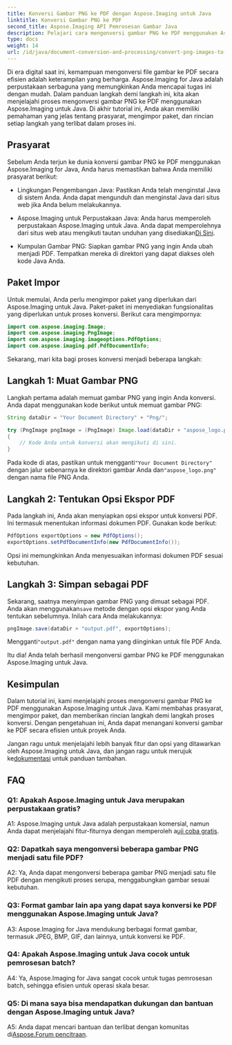 ```yaml
---
title: Konversi Gambar PNG ke PDF dengan Aspose.Imaging untuk Java
linktitle: Konversi Gambar PNG ke PDF
second_title: Aspose.Imaging API Pemrosesan Gambar Java
description: Pelajari cara mengonversi gambar PNG ke PDF menggunakan Aspose.Imaging untuk Java. Panduan langkah demi langkah untuk konversi gambar ke PDF yang efisien.
type: docs
weight: 14
url: /id/java/document-conversion-and-processing/convert-png-images-to-pdf/
---
```

Di era digital saat ini, kemampuan mengonversi file gambar ke PDF secara efisien adalah keterampilan yang berharga. Aspose.Imaging for Java adalah perpustakaan serbaguna yang memungkinkan Anda mencapai tugas ini dengan mudah. Dalam panduan langkah demi langkah ini, kita akan menjelajahi proses mengonversi gambar PNG ke PDF menggunakan Aspose.Imaging untuk Java. Di akhir tutorial ini, Anda akan memiliki pemahaman yang jelas tentang prasyarat, mengimpor paket, dan rincian setiap langkah yang terlibat dalam proses ini.

## Prasyarat

Sebelum Anda terjun ke dunia konversi gambar PNG ke PDF menggunakan Aspose.Imaging for Java, Anda harus memastikan bahwa Anda memiliki prasyarat berikut:

- Lingkungan Pengembangan Java: Pastikan Anda telah menginstal Java di sistem Anda. Anda dapat mengunduh dan menginstal Java dari situs web jika Anda belum melakukannya.

-  Aspose.Imaging untuk Perpustakaan Java: Anda harus memperoleh perpustakaan Aspose.Imaging untuk Java. Anda dapat memperolehnya dari situs web atau mengikuti tautan unduhan yang disediakan[Di Sini](https://releases.aspose.com/imaging/java/).

- Kumpulan Gambar PNG: Siapkan gambar PNG yang ingin Anda ubah menjadi PDF. Tempatkan mereka di direktori yang dapat diakses oleh kode Java Anda.

## Paket Impor

Untuk memulai, Anda perlu mengimpor paket yang diperlukan dari Aspose.Imaging untuk Java. Paket-paket ini menyediakan fungsionalitas yang diperlukan untuk proses konversi. Berikut cara mengimpornya:

```java
import com.aspose.imaging.Image;
import com.aspose.imaging.PngImage;
import com.aspose.imaging.imageoptions.PdfOptions;
import com.aspose.imaging.pdf.PdfDocumentInfo;
```

Sekarang, mari kita bagi proses konversi menjadi beberapa langkah:

## Langkah 1: Muat Gambar PNG

Langkah pertama adalah memuat gambar PNG yang ingin Anda konversi. Anda dapat menggunakan kode berikut untuk memuat gambar PNG:

```java
String dataDir = "Your Document Directory" + "Png/";

try (PngImage pngImage = (PngImage) Image.load(dataDir + "aspose_logo.png"))
{
    // Kode Anda untuk konversi akan mengikuti di sini.
}
```

 Pada kode di atas, pastikan untuk mengganti`"Your Document Directory"` dengan jalur sebenarnya ke direktori gambar Anda dan`"aspose_logo.png"` dengan nama file PNG Anda.

## Langkah 2: Tentukan Opsi Ekspor PDF

Pada langkah ini, Anda akan menyiapkan opsi ekspor untuk konversi PDF. Ini termasuk menentukan informasi dokumen PDF. Gunakan kode berikut:

```java
PdfOptions exportOptions = new PdfOptions();
exportOptions.setPdfDocumentInfo(new PdfDocumentInfo());
```

Opsi ini memungkinkan Anda menyesuaikan informasi dokumen PDF sesuai kebutuhan.

## Langkah 3: Simpan sebagai PDF

 Sekarang, saatnya menyimpan gambar PNG yang dimuat sebagai PDF. Anda akan menggunakan`save` metode dengan opsi ekspor yang Anda tentukan sebelumnya. Inilah cara Anda melakukannya:

```java
pngImage.save(dataDir + "output.pdf", exportOptions);
```

 Mengganti`"output.pdf"` dengan nama yang diinginkan untuk file PDF Anda.

Itu dia! Anda telah berhasil mengonversi gambar PNG ke PDF menggunakan Aspose.Imaging untuk Java.

## Kesimpulan

Dalam tutorial ini, kami menjelajahi proses mengonversi gambar PNG ke PDF menggunakan Aspose.Imaging untuk Java. Kami membahas prasyarat, mengimpor paket, dan memberikan rincian langkah demi langkah proses konversi. Dengan pengetahuan ini, Anda dapat menangani konversi gambar ke PDF secara efisien untuk proyek Anda.

 Jangan ragu untuk menjelajahi lebih banyak fitur dan opsi yang ditawarkan oleh Aspose.Imaging untuk Java, dan jangan ragu untuk merujuk ke[dokumentasi](https://reference.aspose.com/imaging/java/) untuk panduan tambahan.

## FAQ

### Q1: Apakah Aspose.Imaging untuk Java merupakan perpustakaan gratis?

A1: Aspose.Imaging untuk Java adalah perpustakaan komersial, namun Anda dapat menjelajahi fitur-fiturnya dengan memperoleh a[uji coba gratis](https://releases.aspose.com/).

### Q2: Dapatkah saya mengonversi beberapa gambar PNG menjadi satu file PDF?

A2: Ya, Anda dapat mengonversi beberapa gambar PNG menjadi satu file PDF dengan mengikuti proses serupa, menggabungkan gambar sesuai kebutuhan.

### Q3: Format gambar lain apa yang dapat saya konversi ke PDF menggunakan Aspose.Imaging untuk Java?

A3: Aspose.Imaging for Java mendukung berbagai format gambar, termasuk JPEG, BMP, GIF, dan lainnya, untuk konversi ke PDF.

### Q4: Apakah Aspose.Imaging untuk Java cocok untuk pemrosesan batch?

A4: Ya, Aspose.Imaging for Java sangat cocok untuk tugas pemrosesan batch, sehingga efisien untuk operasi skala besar.

### Q5: Di mana saya bisa mendapatkan dukungan dan bantuan dengan Aspose.Imaging untuk Java?

 A5: Anda dapat mencari bantuan dan terlibat dengan komunitas di[Aspose.Forum pencitraan](https://forum.aspose.com/).